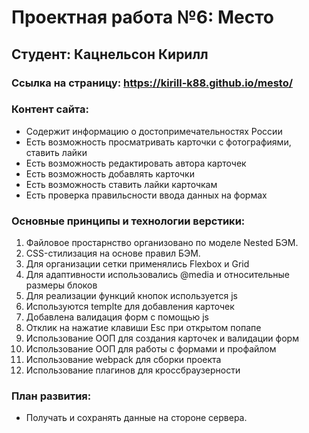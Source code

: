 # Проектная работа №6: Место

## Студент: Кацнельсон Кирилл

### Ссылка на страницу: https://kirill-k88.github.io/mesto/

### Контент сайта:

- Cодержит информацию о достопримечательностях России
- Есть возможность просматривать карточки с фотографиями, ставить лайки
- Есть возможность редактировать автора карточек
- Есть возможность добавлять карточки
- Есть возможность ставить лайки карточкам
- Есть проверка правильсности ввода данных на формах

### Основные принципы и технологии верстики:

1. Файловое простарнство организовано по моделе Nested БЭМ.
2. CSS-стилизация на основе правил БЭМ.
3. Для организации сетки применялись Flexbox и Grid
4. Для адаптивности использовались @media и относительные размеры блоков
5. Для реализации функций кнопок используется js
6. Используются templte для добавления карточек
7. Добавлена валидация форм с помощью js
8. Отклик на нажатие клавиши Esc при открытом попапе
9. Использование ООП для создания карточек и валидации форм
10. Использование ООП для работы с формами и профайлом
11. Использование webpack для сборки проекта
12. Использование плагинов для кроссбраузерности

### План развития:

- Получать и сохранять данные на стороне сервера.

